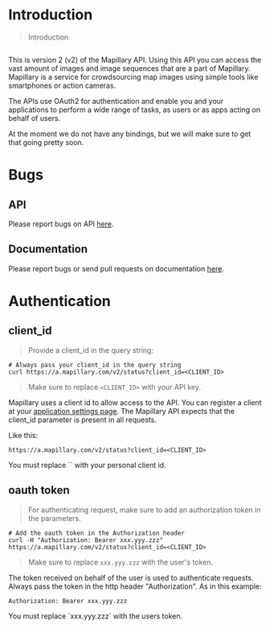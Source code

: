 # Introduction

> Introduction

```curl
```
>

This is version 2 (v2) of the Mapillary API. Using this API you can access the vast amount of images and image sequences that are a part of Mapillary. Mapillary is a service for crowdsourcing map images using simple tools like smartphones or action cameras.

The APIs use OAuth2 for authentication and enable you and your applications to perform a wide range of tasks, as users or as apps acting on behalf of users.

At the moment we do not have any bindings, but we will make sure to get that going pretty soon.

# Bugs

## API

Please report bugs on API [here](https://github.com/mapillary/mapillary_issues).

## Documentation

Please report bugs or send pull requests on documentation [here](https://github.com/mapillary/mapillary_apidoc).

# Authentication

## client_id

> Provide a client_id in the query string:

```curl
# Always pass your client_id in the query string
curl https://a.mapillary.com/v2/status?client_id=<CLIENT_ID>
```

> Make sure to replace `<CLIENT_ID>` with your API key.

Mapillary uses a client id to allow access to the API. You can register a client at your [application settings page](http://www.mapillary.com/map/settings/applications). The Mapillary API expects that the client_id parameter is present in all requests.

Like this:

`https://a.mapillary.com/v2/status?client_id=<CLIENT_ID>`

<aside class="notice">
You must replace `<CLIENT_ID>` with your personal client id.
</aside>

## oauth token

> For authenticating request, make sure to add an authorization token in the parameters.

```curl
# Add the oauth token in the Authorization header
curl -H "Authorization: Bearer xxx.yyy.zzz" https://a.mapillary.com/v2/status?client_id=<CLIENT_ID>
```

> Make sure to replace `xxx.yyy.zzz` with the user's token.

The token received on behalf of the user is used to authenticate requests. Always pass the token in the http header "Authorization". As in this example:

`Authorization: Bearer xxx.yyy.zzz`

<aside class="notice">
You must replace `xxx.yyy.zzz` with the users token.
</aside>
